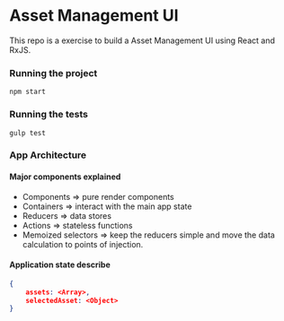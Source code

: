 # Asset Management UI

This repo is a exercise to build a Asset Management UI using React and RxJS.

### Running the project

    npm start

### Running the tests

    gulp test


### App Architecture

#### Major components explained
 * Components => pure render components
 * Containers => interact with the main app state
 * Reducers => data stores
 * Actions => stateless functions
 * Memoized selectors => keep the reducers simple and move the data calculation to points of injection.

#### Application state describe

```json
{
    assets: <Array>,
    selectedAsset: <Object>
}
```
